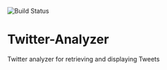 ![Build Status](https://travis-ci.com/kurval/Twitter-Analyzer.svg?token=L1dboo3x24HfwQimHjfE&branch=main)

# Twitter-Analyzer
Twitter analyzer for retrieving and displaying Tweets
